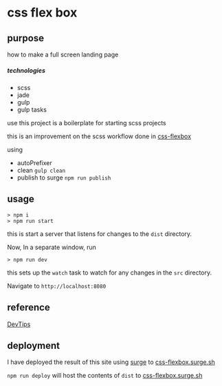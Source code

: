 # css flex box

## purpose
how to make a full screen landing page

##### technologies
- scss
- jade
- gulp
- gulp tasks


use this project is a boilerplate for starting scss projects

this is an improvement on the scss workflow done in [css-flexbox](https://github.com/shawn-dsz/css-flex-box)

using
- autoPrefixer
- clean ```gulp clean```
- publish to surge ```npm run publish```

## usage
```
> npm i
> npm run start

```
this is start a server that listens for changes to the ```dist``` directory.

Now, In a separate window, run
```
> npm run dev
```

this sets up the ```watch``` task to watch for any changes in the ```src``` directory.

Navigate to ```http://localhost:8080```


## reference

[DevTips](https://www.youtube.com/watch?v=hExwnLlj2xk)


## deployment

I have deployed the result of this site using [surge](http://surge.sh) to [css-flexbox.surge.sh](#)

```npm run deploy``` will host the contents of ```dist``` to [css-flexbox.surge.sh](#)
